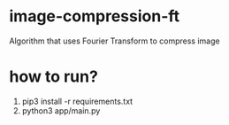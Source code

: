 # image-compression-ft

Algorithm that uses Fourier Transform to compress image

# how to run?

1) pip3 install -r requirements.txt
2) python3 app/main.py
